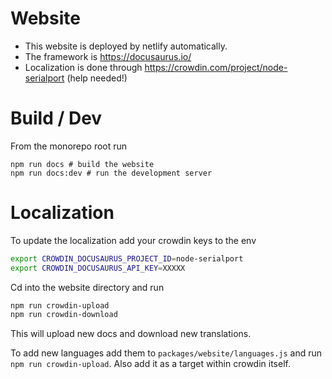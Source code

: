 # Website

- This website is deployed by netlify automatically.
- The framework is https://docusaurus.io/
- Localization is done through https://crowdin.com/project/node-serialport (help needed!)

# Build / Dev
From the monorepo root run
```
npm run docs # build the website
npm run docs:dev # run the development server
```

# Localization

To update the localization add your crowdin keys to the env

```bash
export CROWDIN_DOCUSAURUS_PROJECT_ID=node-serialport
export CROWDIN_DOCUSAURUS_API_KEY=XXXXX
```

Cd into the website directory and run

```bash
npm run crowdin-upload
npm run crowdin-download
```

This will upload new docs and download new translations.

To add new languages add them to `packages/website/languages.js` and run `npm run crowdin-upload`. Also add it as a target within crowdin itself.
